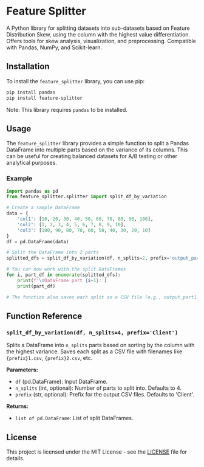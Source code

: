 # Feature Splitter

A Python library for splitting datasets into sub-datasets based on Feature Distribution Skew, using the column with the highest value differentiation. Offers tools for skew analysis, visualization, and preprocessing. Compatible with Pandas, NumPy, and Scikit-learn.

## Installation

To install the `feature_splitter` library, you can use pip:

```bash
pip install pandas
pip install feature-splitter
```

Note: This library requires `pandas` to be installed.

## Usage

The `feature_splitter` library provides a simple function to split a Pandas DataFrame into multiple parts based on the variance of its columns. This can be useful for creating balanced datasets for A/B testing or other analytical purposes.

### Example

```python
import pandas as pd
from feature_splitter.splitter import split_df_by_variation

# Create a sample DataFrame
data = {
    'col1': [10, 20, 30, 40, 50, 60, 70, 80, 90, 100],
    'col2': [1, 2, 3, 4, 5, 6, 7, 8, 9, 10],
    'col3': [100, 90, 80, 70, 60, 50, 40, 30, 20, 10]
}
df = pd.DataFrame(data)

# Split the DataFrame into 2 parts
splitted_dfs = split_df_by_variation(df, n_splits=2, prefix='output_part')

# You can now work with the split DataFrames
for i, part_df in enumerate(splitted_dfs):
    print(f'\nDataFrame part {i+1}:')
    print(part_df)

# The function also saves each split as a CSV file (e.g., output_part1.csv, output_part2.csv)
```

## Function Reference

### `split_df_by_variation(df, n_splits=4, prefix='Client')`

Splits a DataFrame into `n_splits` parts based on sorting by the column with the highest variance. Saves each split as a CSV file with filenames like `{prefix}1.csv`, `{prefix}2.csv`, etc.

**Parameters:**

- `df` (pd.DataFrame): Input DataFrame.
- `n_splits` (int, optional): Number of parts to split into. Defaults to 4.
- `prefix` (str, optional): Prefix for the output CSV files. Defaults to 'Client'.

**Returns:**

- `list of pd.DataFrame`: List of split DataFrames.

## License



This project is licensed under the MIT License - see the [LICENSE](LICENSE) file for details.

